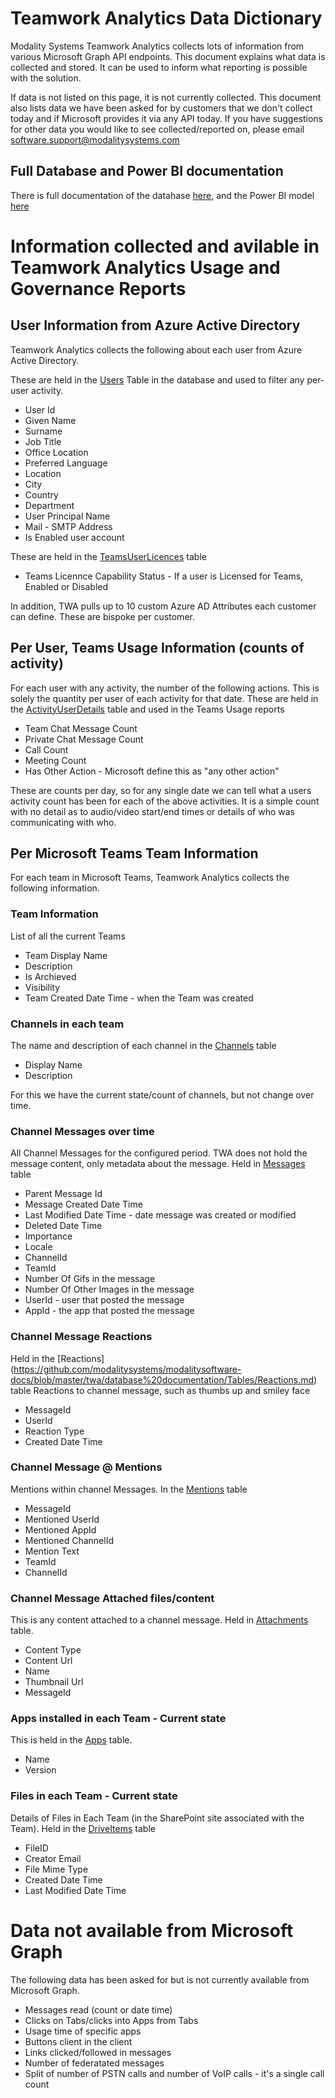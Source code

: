 # Teamwork Analytics Data Dictionary

Modality Systems Teamwork Analytics collects lots of information from various Microsoft Graph API endpoints. This document explains what data is collected and stored. It can be used to inform what reporting is possible with the solution.

If data is not listed on this page, it is not currently collected. This document also lists data we have been asked for by customers that we don't collect today and if Microsoft provides it via any API today. If you have suggestions for other data you would like to see collected/reported on, please email software.support@modalitysystems.com

## Full Database and Power BI documentation

There is full documentation of the datahase [here](https://github.com/modalitysystems/modalitysoftware-docs/tree/master/twa/database%20documentation/Tables), and the Power BI model [here](https://github.com/modalitysystems/modalitysoftware-docs/tree/master/twa/powerbi/model-documentation)

# Information collected and avilable in Teamwork Analytics Usage and Governance Reports

## User Information from Azure Active Directory
Teamwork Analytics collects the following about each user from Azure Active Directory.

These are held in the [Users](https://github.com/modalitysystems/modalitysoftware-docs/blob/master/twa/database%20documentation/Tables/Users.md) Table in the database and used to filter any per-user activity.

 - User Id
 - Given Name 
 - Surname 
 - Job Title 
 - Office Location 
 - Preferred Language
 - Location 
 - City 
 - Country 
 - Department
 - User Principal Name
 - Mail - SMTP Address
 - Is Enabled user account
 
 These are held in the [TeamsUserLicences](https://github.com/modalitysystems/modalitysoftware-docs/blob/master/twa/database%20documentation/Tables/TeamsUserLicences.md) table

 - Teams Licennce Capability Status - If a user is Licensed for Teams, Enabled or Disabled

In addition, TWA pulls up to 10 custom Azure AD Attributes each customer can define. These are bispoke per customer.

## Per User, Teams Usage Information (counts of activity)

For each user with any activity, the number of the following actions. This is solely the quantity per user of each activity for that date.
These are held in the [ActivityUserDetails](https://github.com/modalitysystems/modalitysoftware-docs/blob/master/twa/database%20documentation/Tables/ActivityUserDetails.md) table and used in the Teams Usage reports

- Team Chat Message Count
- Private Chat Message Count
- Call Count
- Meeting Count
- Has Other Action - Microsoft define this as "any other action"

These are counts per day, so for any single date we can tell what a users activity count has been for each of the above activities. It is a simple count with no detail as to audio/video start/end times or details of who was communicating with who.

## Per Microsoft Teams Team Information
For each team in Microsoft Teams, Teamwork Analytics collects the following information.

### Team Information
List of all the current Teams
- Team Display Name
- Description
- Is Archieved
- Visibility
- Team Created Date Time - when the Team was created

### Channels in each team
The name and description of each channel in the [Channels](https://github.com/modalitysystems/modalitysoftware-docs/blob/master/twa/database%20documentation/Tables/Channels.md) table
- Display Name
- Description

For this we have the current state/count of channels, but not change over time.

### Channel Messages over time
All Channel Messages for the configured period. TWA does not hold the message content, only metadata about the message. Held in [Messages](https://github.com/modalitysystems/modalitysoftware-docs/blob/master/twa/database%20documentation/Tables/Messages.md) table
- Parent Message Id
- Message Created Date Time
- Last Modified Date Time - date message was created or modified
- Deleted Date Time
- Importance
- Locale
- ChannelId
- TeamId
- Number Of Gifs in the message
- Number Of Other Images in the message
- UserId - user that posted the message
- AppId - the app that posted the message

### Channel Message Reactions
Held in the [Reactions]
(https://github.com/modalitysystems/modalitysoftware-docs/blob/master/twa/database%20documentation/Tables/Reactions.md) table
Reactions to channel message, such as thumbs up and smiley face
- MessageId
- UserId
- Reaction Type
- Created Date Time

###  Channel Message @ Mentions
Mentions within channel Messages. In the [Mentions](https://github.com/modalitysystems/modalitysoftware-docs/blob/master/twa/database%20documentation/Tables/Mentions.md) table
- MessageId
- Mentioned UserId
- Mentioned AppId
- Mentioned ChannelId
- Mention Text
- TeamId
- ChannelId

### Channel Message Attached files/content
This is any content attached to a channel message. Held in [Attachments](https://github.com/modalitysystems/modalitysoftware-docs/blob/master/twa/database%20documentation/Tables/Attachments.md) table.
- Content Type
- Content Url
- Name
- Thumbnail Url
- MessageId

### Apps installed in each Team - Current state
This is held in the [Apps](https://github.com/modalitysystems/modalitysoftware-docs/blob/master/twa/database%20documentation/Tables/Apps.md) table.
 - Name 
 - Version
 
### Files in each Team - Current state
Details of Files in Each Team (in the SharePoint site associated with the Team). Held in the [DriveItems](https://github.com/modalitysystems/modalitysoftware-docs/blob/master/twa/database%20documentation/Tables/DriveItems.md) table
- FileID
- Creator Email
- File Mime Type
- Created Date Time
- Last Modified Date Time

# Data not available from Microsoft Graph
The following data has been asked for but is not currently available from Microsoft Graph.
- Messages read (count or date time)
- Clicks on Tabs/clicks into Apps from Tabs
- Usage time of specific apps
- Buttons client in the client
- Links clicked/followed in messages
- Number of federatated messages
- Split of number of PSTN calls and number of VoIP calls - it's a single call count
